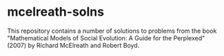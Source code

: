 # mcelreath-solns

This repository contains a number of solutions to problems from the book
"Mathematical Models of Social Evolution: A Guide for the Perplexed"
(2007) by Richard McElreath and Robert Boyd.
